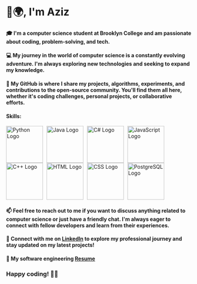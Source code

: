 # 👋🌍,  I'm Aziz
      
#### 🎓 I'm a computer science student at Brooklyn College and am passionate about coding, problem-solving, and tech. 

#### 💻 My journey in the world of computer science is a constantly evolving adventure. I'm always exploring new technologies and seeking to expand my knowledge.
  
#### 🌟 My GitHub is where I share my projects, algorithms, experiments, and contributions to the open-source community. You'll find them all here, whether it's coding challenges, personal projects, or collaborative efforts.

#### Skills:
<div style="display: flex; flex-wrap: wrap;">
    <img src="https://github.com/bablubambal/All_logo_and_pictures/blob/main/programming%20languages/python.svg" alt="Python Logo" width="100" height="100" style="margin-right: 10px;">
    <img src="https://github.com/bablubambal/All_logo_and_pictures/blob/main/programming%20languages/java.svg" alt="Java Logo" width="100" height="100" style="margin-right: 10px;">
    <img src="https://github.com/bablubambal/All_logo_and_pictures/blob/main/programming%20languages/c%23.svg" alt="C# Logo" width="100" height="100" style="margin-right: 10px;">
    <img src="https://github.com/bablubambal/All_logo_and_pictures/blob/main/programming%20languages/javascript.svg" alt="JavaScript Logo" width="100" height="100" style="margin-right: 10px;">
      <img src="https://github.com/bablubambal/All_logo_and_pictures/blob/main/programming%20languages/c%2B%2B.svg" alt="C++ Logo" width="100" height="100" style="margin-right: 10px;">
    <img src="https://github.com/bablubambal/All_logo_and_pictures/blob/main/others/html.svg" alt="HTML Logo" width="100" height="100" style="margin-right: 10px;">
    <img src="https://github.com/bablubambal/All_logo_and_pictures/blob/main/others/css.svg" alt="CSS Logo" width="100" height="100" style="margin-right: 10px;">
    <img src="https://github.com/bablubambal/All_logo_and_pictures/blob/main/databases/postgresql.svg" alt="PostgreSQL Logo" width="100" height="100" style="margin-right: 10px;">
<!--     <img src="https://github.com/bablubambal/All_logo_and_pictures/blob/main/databases/mysql.svg" alt="MySQL Logo" width="100" height="100" style="margin-right: 10px;"> -->
<!--     <img src="https://upload.wikimedia.org/wikipedia/commons/1/1b/R_logo.svg" alt="R Logo" width="100" height="100" style="margin-right: 10px;">
    <img src="https://github.com/bablubambal/All_logo_and_pictures/blob/main/programming%20languages/bash.svg" alt="Bash Logo" width="100" height="100" style="margin-right: 10px;">
    <img src="https://1000logos.net/wp-content/uploads/2021/04/MATLAB-logo.png" alt="MATLAB Logo" width="100" height="100" style="margin-right: 10px;"> -->
</div>


#### 📫 Feel free to reach out to me if you want to discuss anything related to computer science or just have a friendly chat. I'm always eager to connect with fellow developers and learn from their experiences.

#### 🔗 Connect with me on [LinkedIn](https://www.linkedin.com/in/aziz-abdusamiev/) to explore my professional journey and stay updated on my latest projects!
#### 📝 My software engineering [Resume](https://github.com/a-ziz-7/resume/blob/main/Aziz_Abdusamiev_Resume.pdf)
### Happy coding! 👨‍💻

